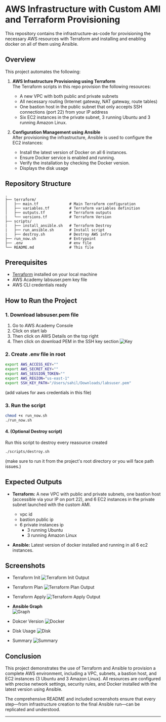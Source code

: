 
# AWS Infrastructure with Custom AMI and Terraform Provisioning

This repository contains the infrastructure-as-code for provisioning the necessary AWS resources with Terraform and installing and enabling docker on all of them using Ansible.

## Overview

This project automates the following:

1. **AWS Infrastructure Provisioning using Terraform**  
   The Terraform scripts in this repo provision the following resources:
   - A new VPC with both public and private subnets
   - All necessary routing (Internet gateway, NAT gateway, route tables)
   - One bastion host in the public subnet that only accepts SSH connections (port 22) from your IP address
   - Six EC2 instances in the private subnet, 3 running Ubuntu and 3 running Amazon Linux.


2. **Configuration Management using Ansible**  
   After provisioning the infrastructure, Ansible is used to configure the EC2 instances:  
   - Install the latest version of Docker on all 6 instances.  
   - Ensure Docker service is enabled and running.  
   - Verify the installation by checking the Docker version.
   - Displays the disk usage


## Repository Structure

```
.
├── terraform/
│   ├── main.tf              # Main Terraform configuration
│   ├── variables.tf         # Terraform variables definition
│   ├── outputs.tf           # Terraform outputs
|   └── versions.tf          # Terraform Version
├── scripts/
|   ├── install_ansible.sh   # Terraform Destroy
|   ├── run_ansible.sh       # Install script 
|   ├── destroy.sh           # Destroy AWS infra
├── run_now.sh               # Entrypoint
├── .env                     # env file
└── README.md                # This file
```

## Prerequisites

- [Terraform](https://www.terraform.io/) installed on your local machine
- AWS Academy labsuser.pem key file
- AWS CLI credentials ready

## How to Run the Project

### 1. Download labsuser.pem file
1. Go to AWS Academy Console
2. Click on start lab
3. Then click on AWS Details on the top right
4. Then click on download PEM in the SSH key section
![Key](screenshots/key.png)

### 2. Create .env file in root

```sh
export AWS_ACCESS_KEY=""
export AWS_SECRET_KEY=""
export AWS_SESSION_TOKEN=""
export AWS_REGION="us-east-1"
export SSH_KEY_PATH="/Users/sahil/Downloads/labsuser.pem"
```
(add values for aws credentials in this file)

### 3. Run the script
```sh
chmod +x run_now.sh
./run_now.sh
```

#### 4. (Optional Destroy script)
Run this script to destroy every reasource created
```sh
./scripts/destroy.sh
```
(make sure to run it from the project's root directory or you will face path issues.)

## Expected Outputs

- **Terraform:** A new VPC with public and private subnets, one bastion host (accessible via your IP on port 22), and 6 EC2 instances in the private subnet launched with the custom AMI.
   - vpc id
   - bastion public ip
   - 6 private instances ip
      - 3 running Ubuntu
      - 3 running Amazon Linux

- **Ansible:** Latest version of docker installed and running in all 6 ec2 instances.

## Screenshots

- Terraform Init
![Terraform Init Output](screenshots/terraform_init.png)

- Terraform Plan
![Terraform Plan Output](screenshots/terraform_plan.png)

- Terraform Apply
![Terraform Apply Output](screenshots/terraform_apply.png)

- **Ansible Graph**  
![Graph](screenshots/ansible_graph.png)

- Dokcer Version
![Docker](screenshots/docker_version.png)

- Disk Usage
![Disk](screenshots/disk_usage.png)

- Summary
![Summary](screenshots/summary.png)

## Conclusion

This project demonstrates the use of Terraform and Ansible to provision a complete AWS environment, including a VPC, subnets, a bastion host, and EC2 instances (3 Ubuntu and 3 Amazon Linux). All resources are configured with precise network settings, security rules, and Docker installed with the latest version using Ansible.

The comprehensive README and included screenshots ensure that every step—from infrastructure creation to the final Ansible run—can be replicated and understood.

---

